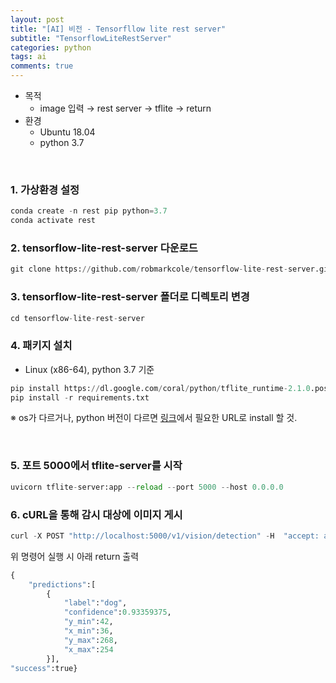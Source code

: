 ```yaml
---
layout: post
title: "[AI] 비전 - Tensorfllow lite rest server"
subtitle: "TensorflowLiteRestServer"
categories: python
tags: ai
comments: true
---
```

 
* 목적
    * image 입력 → rest server → tflite → return
* 환경
    * Ubuntu 18.04
    * python 3.7

<br>

### 1. 가상환경 설정
```python
conda create -n rest pip python=3.7 
conda activate rest
```

### 2. tensorflow-lite-rest-server 다운로드
```python
git clone https://github.com/robmarkcole/tensorflow-lite-rest-server.git
```

### 3. tensorflow-lite-rest-server 폴더로 디렉토리 변경
```python
cd tensorflow-lite-rest-server
```

### 4. 패키지 설치
 * Linux (x86-64), python 3.7 기준
```python
pip install https://dl.google.com/coral/python/tflite_runtime-2.1.0.post1-cp37-cp37m-linux_x86_64.whl
pip install -r requirements.txt
```
※ os가 다르거나, python 버전이 다르면 [링크](https://www.tensorflow.org/lite/guide/python?hl=ko)에서 필요한 URL로 install 할 것.

<br>

### 5. 포트 5000에서 tflite-server를 시작
```python
uvicorn tflite-server:app --reload --port 5000 --host 0.0.0.0
```

### 6. cURL을 통해 감시 대상에 이미지 게시
```python
curl -X POST "http://localhost:5000/v1/vision/detection" -H  "accept: application/json" -H  "Content-Type: multipart/form-data" -F "image=@tests/dog.jpg;type=image/jpeg"
```

위 명령어 실행 시 아래 return 출력
```python
{
    "predictions":[
        {
            "label":"dog",
            "confidence":0.93359375,
            "y_min":42,
            "x_min":36,
            "y_max":268,
            "x_max":254
        }],
"success":true}
```
